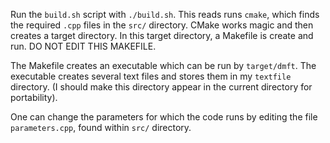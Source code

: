 Run the `build.sh` script with `./build.sh`. This reads runs `cmake`, which finds the required `.cpp` files in the `src/` directory. CMake works magic and then creates a target directory. In this target directory, a Makefile is create and run. DO NOT EDIT THIS MAKEFILE.

The Makefile creates an executable which can be run by `target/dmft`. The executable creates several text files and stores them in my `textfile` directory. (I should make this directory appear in the current directory for portability).

One can change the parameters for which the code runs by editing the file `parameters.cpp`, found within `src/` directory.
